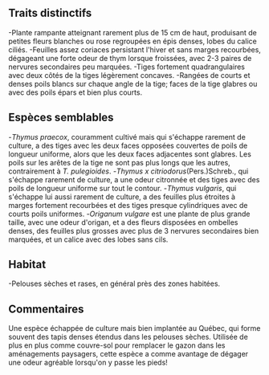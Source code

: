 
<!--
1-https://www.inaturalist.org/observations/55287802
1-https://www.inaturalist.org/photos/214741812
1-https://www.inaturalist.org/observations/170615673
1-https://www.inaturalist.org/observations/51765164
1-https://www.inaturalist.org/observations/88857768
3-https://www.inaturalist.org/observations/85917602
1-https://www.inaturalist.org/observations/53181933
1-https://www.inaturalist.org/observations/85917602
-->

## Traits distinctifs

-Plante rampante atteignant rarement plus de 15 cm de haut, produisant de petites fleurs blanches ou rose regroupées en épis denses, lobes du calice ciliés.
-Feuilles assez coriaces persistant l'hiver et sans marges recourbées, dégageant une forte odeur de thym lorsque froissées, avec 2-3 paires de nervures secondaires peu marquées.
-Tiges fortement quadrangulaires avec deux côtés de la tiges légèrement concaves.
-Rangées de courts et denses poils blancs sur chaque angle de la tige; faces de la tige glabres ou avec des poils épars et bien plus courts.

## Espèces semblables
-_Thymus praecox_, couramment cultivé mais qui s'échappe rarement de culture, a des tiges avec les deux faces opposées couvertes de poils de longueur uniforme, alors que les deux faces adjacentes sont glabres. Les poils sur les arêtes de la tige ne sont pas plus longs que les autres, contrairement à _T. pulegioides_.
-_Thymus x citriodorus_(Pers.)Schreb., qui s'échappe rarement de culture, a une odeur citronnée et des tiges avec des poils de longueur uniforme sur tout le contour. 
-_Thymus vulgaris_, qui s'échappe lui aussi rarement de culture, a des feuilles plus étroites à marges fortement recourbées et des tiges presque cylindriques avec de courts poils uniformes.
-_Origanum vulgare_ est une plante de plus grande taille, avec une odeur d'origan, et a des fleurs disposées en ombelles denses, des feuilles plus grosses avec plus de 3 nervures secondaires bien marquées, et un calice avec des lobes sans cils.

## Habitat

-Pelouses sèches et rases, en général près des zones habitées.

## Commentaires

Une espèce échappée de culture mais bien implantée au Québec, qui forme souvent des tapis denses étendus dans les pelouses sèches. Utilisée de plus en plus comme couvre-sol pour remplacer le gazon dans les aménagements paysagers, cette espèce a comme avantage de dégager une odeur agréable lorsqu'on y passe les pieds!


